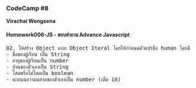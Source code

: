 ### CodeCamp #8
__Virachai Wongsena__

#### Homework006-JS - ตอบคำถาม Advance Javascript

<pre>
02. ให้สร้าง Object แบบ Object Iteral โดยให้กำหนดตัวแปรชื่อ human โดยมี Properties ทั้ง 5 อย่าง
- ชื่อของผู้เรียน เป็น String
- อายุของผู้เรียนเป็น number
- บ้านของตัวเองเป็น String
- โสดหรือไม่โสดเป็น boolean
- คะแนนความฉลาดของตัวเองเป็น number (เต็ม 10)
</pre>